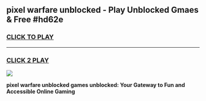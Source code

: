
## pixel warfare unblocked - Play Unblocked Gmaes & Free #hd62e
<h3>
<a href="https://news.freeplayer.one?title=pixel_warfare_unblocked&ref=24F">CLICK TO PLAY</a></h3>
<hr>

<h3>
<a href="https://news.freeplayer.one?title=pixel_warfare_unblocked&ref=24F">CLICK 2 PLAY</a>
  
</h3>

<a href="https://news.freeplayer.one?title=pixel_warfare_unblocked&ref=24F/"><img src="https://clearcache.store/games.png"></a>


**pixel warfare unblocked games unblocked: Your Gateway to Fun and Accessible Online Gaming**
